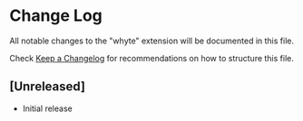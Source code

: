 # Change Log
All notable changes to the "whyte" extension will be documented in this file.

Check [Keep a Changelog](http://keepachangelog.com/) for recommendations on how to structure this file.

## [Unreleased]
- Initial release
